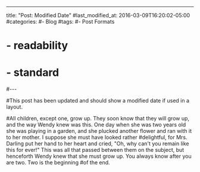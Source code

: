 ---
title: "Post: Modified Date"
#last_modified_at: 2016-03-09T16:20:02-05:00
#categories:
  #- Blog
#tags:
  #- Post Formats
 # - readability
 # - standard
#---

#This post has been updated and should show a modified date if used in a layout.

#All children, except one, grow up. They soon know that they will grow up, and the way Wendy knew was this. One day when she was two years old she was playing in a garden, and she plucked another flower and ran with it to her mother. I suppose she must have looked rather #delightful, for Mrs. Darling put her hand to her heart and cried, "Oh, why can't you remain like this for ever!" This was all that passed between them on the subject, but henceforth Wendy knew that she must grow up. You always know after you are two. Two is the beginning #of the end.

